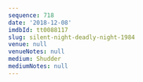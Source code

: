 ```yaml
---
sequence: 718
date: '2018-12-08'
imdbId: tt0088117
slug: silent-night-deadly-night-1984
venue: null
venueNotes: null
medium: Shudder
mediumNotes: null
---
```


